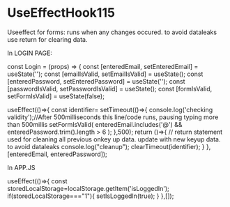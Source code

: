 # UseEffectHook115
Useeffect for forms: runs when any changes occured. to avoid dataleaks use return for clearing data.


In LOGIN PAGE:

const Login = (props) => {
  const [enteredEmail, setEnteredEmail] = useState('');
  const [emailIsValid, setEmailIsValid] = useState();
  const [enteredPassword, setEnteredPassword] = useState('');
  const [passwordIsValid, setPasswordIsValid] = useState();
  const [formIsValid, setFormIsValid] = useState(false);


useEffect(()=>{
const identifier= setTimeout(()=>{
  console.log('checking validity');//After 500milliseconds this line/code runs, pausing typing more than 500millis
  setFormIsValid(
    enteredEmail.includes('@') && enteredPassword.trim().length > 6
  );
},500);
return ()=>{    // return statement used for cleaning all previous onkey up data. update with new keyup data. to avoid dataleaks
  console.log("cleanup");
  clearTimeout(identifier);
}
},[enteredEmail, enteredPassword]);


In APP.JS

useEffect(()=>{
  const storedLocalStorage=localStorage.getItem('isLoggedIn');
  if(storedLocalStorage==="1"){
    setIsLoggedIn(true);
  }
},[]);
